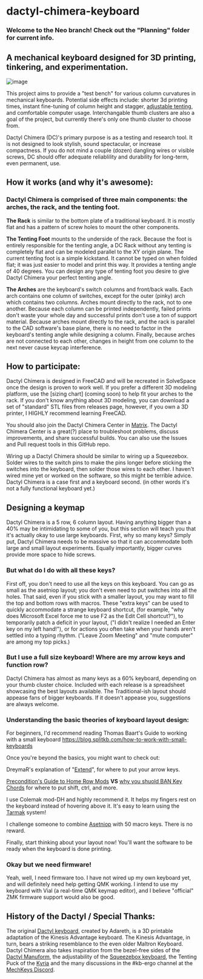 # dactyl-chimera-keyboard

### Welcome to the Neo branch! Check out the "Planning" folder for current info.

## A mechanical keyboard designed for 3D printing, tinkering, and experimentation.

![image](https://user-images.githubusercontent.com/38160450/137078004-720b4ac5-ea5a-46e6-8267-8d04506273c3.png)

This project aims to provide a "test bench" for various column curvatures in mechanical keyboards. Potential side effects include: shorter 3d printing times, instant fine-tuning of column height and stagger, [adjustable tenting](https://youtu.be/rMioYSjqEoU), and comfortable computer usage. Interchangable thumb clusters are also a goal of the project, but currently there's only one thumb cluster to choose from.

Dactyl Chimera (DC)'s primary purpose is as a testing and research tool. It is not designed to look stylish, sound spectacular, or increase compactness. If you do not mind a couple (dozen) dangling wires or visible screws, DC should offer adequate reliablility and durability for long-term, even permanent, use.

## How it works (and why it's awesome):

### Dactyl Chimera is comprised of three main components: the arches, the rack, and the tenting foot.

**The Rack** is similar to the bottom plate of a traditional keyboard. It is mostly flat and has a pattern of screw holes to mount the other components.

**The Tenting Foot** mounts to the underside of the rack. Because the foot is entirely responsible for the tenting angle, a DC Rack without any tenting is completely flat and can be modeled parallel to the XY origin plane. The current tenting foot is a simple kickstand. It cannot be typed on when folded flat; it was just easier to model and print this way. It provides a tenting angle of 40 degrees. You can design any type of tenting foot you desire to give Dactyl Chimera your perfect tenting angle.

**The Arches** are the keyboard's switch columns and front/back walls. Each arch contains one column of switches, except for the outer (pinky) arch which contains two columns. Arches mount directly to the rack, not to one another. Because each column can be printed independently, failed prints don't waste your whole day and successful prints don't use a ton of support material. Because arches mount directly to the rack, and the rack is parallel to the CAD software's base plane, there is no need to factor in the keyboard's tenting angle while designing a column. Finally, because arches are not connected to each other, changes in height from one column to the next never cause keycap interference.

## How to participate:

Dactyl Chimera is designed in FreeCAD and will be recreated in SolveSpace once the design is proven to work well. If you prefer a different 3D modeling platform, use the \[sizing chart\] (coming soon) to help fit your arches to the rack. If you don't know anything about 3D modeling, you can download a set of "standard" STL files from releases page, however, if you own a 3D printer, I HIGHLY recommend learning FreeCAD.

You should also join the Dactyl Chimera Center in [Matrix](https://matrix.to/#/!mArixoOlqsCQNWsaFc:matrix.org?via=matrix.org). The Dactyl Chimera Center is a great(?) place to troubleshoot problems, discuss improvements, and share successful builds. You can also use the Issues and Pull request tools in this GitHub repo.

Wiring up a Dactyl Chimera should be similar to wiring up a Squeezebox. Solder wires to the switch pins to make the pins longer before sticking the switches into the keyboard, then solder those wires to each other. I haven't wired mine yet or worked on the software, so this might be terrible advice. Dactyl Chimera is a case first and a keyboard second. (in other words it's not a fully functional keyboard yet.)

## Designing a keymap

Dactyl Chimera is a 5 row, 6 column layout. Having anything bigger than a 40% may be intimidating to some of you, but this section will teach you that it's actually okay to use large keyboards. First, why so many keys? Simply put, Dactyl Chimera needs to be massive so that it can accommodate both large and small layout experiments. Equally importantly, bigger curves provide more space to hide screws.

### But what do I do with all these keys?

First off, you don't need to use all the keys on this keyboard. You can go as small as the asetniop layout; you don't even need to put switches into all the holes. That said, even if you stick with a smaller layout, you may want to fill the top and bottom rows with macros. These "extra keys" can be used to quickly accommodate a strange keyboard shortcut, (for example, "why does Microsoft Excel force me to use F2 as the Edit Cell shortcut?"), to temporarily patch a deficit in your layout, ("I didn't realize I needed an Enter key on my left hand!"), or for actions you often take when your hands aren't settled into a typing rhythm. ("Leave Zoom Meeting" and "mute computer" are among my top picks.)

### But I use a full size keyboard! Where are my arrow keys and function row?

Dactyl Chimera has almost as many keys as a 60% keyboard, depending on your thumb cluster choice. Included with each release is a spreadsheet showcasing the best layouts available. The Traditional-ish layout should appease fans of bigger keyboards. If it doesn't appease you, suggestions are always welcome. 

### Understanding the basic theories of keyboard layout design:

For beginners, I'd recommend reading Thomas Baart's Guide to working with a small keyboard https://blog.splitkb.com/how-to-work-with-small-keyboards

Once you're beyond the basics, you might want to check out:

DreymaR's explanation of "[Extend](https://dreymar.colemak.org/layers-extend.html)", for where to put your arrow keys.

[Precondition's Guide to Home Row Mods](https://precondition.github.io/home-row-mods) **VS** [why you shuold BAN Key Chords](http://xahlee.info/kbd/banish_key_chords.html) for where to put shift, ctrl, and more.

I use Colemak mod-DH and highly recommend it. It helps my fingers rest on the keyboard instead of hovering above it. It's easy to learn using the [Tarmak](https://dreymar.colemak.org/tarmak.html) system!

I challenge someone to combine [Asetniop](http://asetniop.com/) with 50 macro keys. There is no reward.

Finally, start thinking about your layout now! You'll want the software to be ready when the keyboard is done printing. 

### Okay but we need firmware!

Yeah, well, I need firmware too. I have not wired up my own keyboard yet, and will definitely need help getting QMK working. I intend to use my keyboard with Vial (a real-time QMK keymap editor), and I believe "official" ZMK firmware support would also be good.

## History of the Dactyl / Special Thanks:

The original [Dactyl keyboard](https://github.com/adereth/dactyl-keyboard), created by Adareth, is a 3D printable adaptation of the Kinesis Advantage keyboard. The Kinesis Advantage, in turn, bears a striking resemblance to the even older Maltron Keyboard. Dactyl Chimera also takes inspiration from the bezel-free sides of the [Dactyl Manuform](https://github.com/tshort/dactyl-keyboard), the adjustability of the [Squeezebox keyboard](https://peterlyons.com/problog/2021/04/squeezebox-keyboard/), the Tenting Puck of the [Kyria](https://splitkb.com/products/tenting-puck) and the many discussions in the #kb-ergo channel at the [MechKeys Discord](https://discord.gg/mechkeys).
